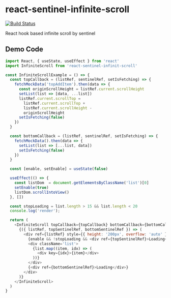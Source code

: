 react-sentinel-infinite-scroll
===
[![Build Status](https://travis-ci.org/shiminshen/react-sentinel-infinite-scroll.svg?branch=master)](https://travis-ci.org/shiminshen/react-sentinel-infinite-scroll)

React hook based infinite scroll by sentinel

Demo Code
---

```javascript
import React, { useState, useEffect } from 'react'
import InfiniteScroll from 'react-sentinel-infinit-scroll'

const InfiniteScrollExample = () => {
  const topCallback = (listRef, sentinelRef, setIsFetching) => {
    fetchMockData('topAddItem').then(data => {
      const originScrollHeight = listRef.current.scrollHeight
      setList(list => [data, ...list])
      listRef.current.scrollTop =
        listRef.current.scrollTop +
        listRef.current.scrollHeight -
        originScrollHeight
      setIsFetching(false)
    })
  }

  const bottomCallback = (listRef, sentinelRef, setIsFetching) => {
    fetchMockData().then(data => {
      setList(list => [...list, data])
      setIsFetching(false)
    })
  }

  const [enable, setEnable] = useState(false)

  useEffect(() => {
    const listDom  = document.getElementsByClassName('list')[0]
    setEnable(true)
    listDom.scrollIntoView()
  }, [])

  const stopLoading = list.length > 15 && list.length < 20
  console.log('render');

  return (
    <InfiniteScroll topCallback={topCallback} bottomCallback={bottomCallback}>
      {({ listRef, topSentinelRef, bottomSentinelRef }) => (
        <div ref={listRef} style={{ height: '200px', overflow: 'auto' }}>
          {enable && !stopLoading && <div ref={topSentinelRef}>Loading</div>}
          <div className='list'>
            {list.map((item, idx) => (
              <div key={idx}>{item}</div>
            ))}
          </div>
          {<div ref={bottomSentinelRef}>Loading</div>}
        </div>
      )}
    </InfiniteScroll>
  )
}
```

